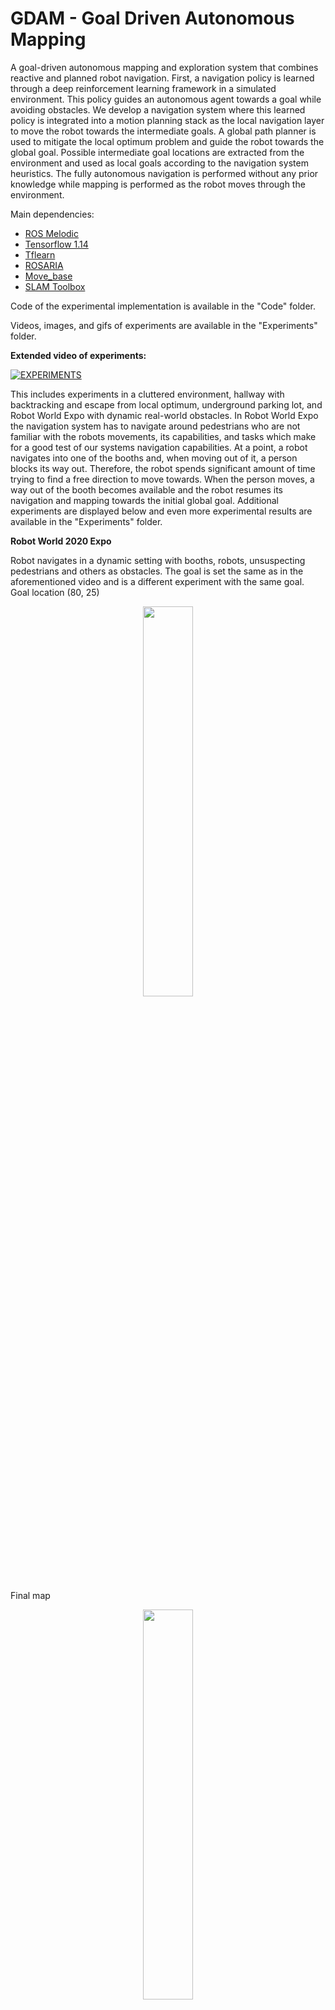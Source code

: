 # GDAM - Goal Driven Autonomous Mapping

A goal-driven autonomous mapping and exploration system that combines reactive and planned robot navigation. First, a navigation policy is learned through a deep reinforcement learning framework in a simulated environment. This policy guides an autonomous agent towards a goal while avoiding obstacles. We develop a navigation system where this learned policy is integrated into a motion planning stack as the local navigation layer to move the robot towards the intermediate goals. A global path planner is used to mitigate the local optimum problem and guide the robot towards the global goal. Possible intermediate goal locations are extracted from the environment and used as local goals according to the navigation system heuristics. The fully autonomous navigation is performed without any prior knowledge while mapping is performed as the robot moves through the environment.


Main dependencies: 

* [ROS Melodic](http://wiki.ros.org/melodic/Installation)
* [Tensorflow 1.14](https://www.tensorflow.org/)
* [Tflearn](http://tflearn.org/)
* [ROSARIA](http://wiki.ros.org/action/show/ROSARIA?action=show&redirect=rosaria)
* [Move_base](http://wiki.ros.org/move_base)
* [SLAM Toolbox](https://github.com/SteveMacenski/slam_toolbox)

Code of the experimental implementation is available in the "Code" folder.

Videos, images, and gifs of experiments are available in the "Experiments" folder.


**Extended video of experiments:** 

[![EXPERIMENTS](https://img.youtube.com/vi/MhuhsSdzZFk/0.jpg)](https://www.youtube.com/watch?v=MhuhsSdzZFk)

This includes experiments in a cluttered environment, hallway with backtracking and escape from local optimum, underground parking lot, and Robot World Expo with dynamic real-world obstacles. In Robot World Expo the navigation system has to navigate around pedestrians who are not familiar with the robots movements, its capabilities, and tasks which make for a good test of our systems navigation capabilities. At a point, a robot navigates into one of the booths and, when moving out of it, a person blocks its way out. Therefore, the robot spends significant amount of time trying to find a free direction to move towards. When the person moves, a way out of the booth becomes available and the robot resumes its navigation and mapping towards the initial global goal. Additional experiments are displayed below and even more experimental results are available in the "Experiments" folder. 

**Robot World 2020 Expo**

Robot navigates in a dynamic setting with booths, robots, unsuspecting pedestrians and others as obstacles. The goal is set the same as in the aforementioned video and is a different experiment with the same goal. Goal location (80, 25)

<p align="center">
    <img width=40% src="https://github.com/reiniscimurs/GDAM/blob/main/experiments/Gifs/robotworldexp3.gif">
</p>

Final map

<p align="center">
    <img width=40% src="https://github.com/reiniscimurs/GDAM/blob/main/experiments/images/robotworldexp3.png">
</p>


Testing exploration with return to initial position. Initially, the robot navigates to the set goal. Once it is reached, the goal is changed to the (0, 0) coordinate and the robot navigates back to its starting position. Robot uses path planning and previously obtained nodes for backtracking. This is still in testing phase, but we expect to be able to extend the system to multi-goal navigation with return to starting position. Goal location (23, -3)

<p align="center">
    <img width=40% src="https://github.com/reiniscimurs/GDAM/blob/main/experiments/Gifs/robotworldexp2.gif">
</p>

Final map

<p align="center">
    <img width=40% src="https://github.com/reiniscimurs/GDAM/blob/main/experiments/images/robotworldexp2.png">
</p>


**Underground Parking Lot**

Test in an underground parking lot with a lot of reoccuring similar features over a long distance of 120 meters. Moreover, the mapping does not register the parking bumpers, but the local learned navigation does and navigates around them. Goal location (120,0)

<p align="center">
    <img width=40% src="https://github.com/reiniscimurs/GDAM/blob/main/experiments/Gifs/parking120.gif">
</p>

Final map

<p align="center">
    <img width=40% src="https://github.com/reiniscimurs/GDAM/blob/main/experiments/images/parking120m.png">
</p>

**Hallway**

A different hallway from the one seen in the video. The robot first needs to navigate outside of a room and then go straight towards the final goal. New intermediate goal points are extracted from the environment and the path planner.
Goal location (12.5, -88)

<p align="center">
    <img width=40% src="https://github.com/reiniscimurs/GDAM/blob/main/experiments/Gifs/hallwayexp.gif">
</p>

Final map

<p align="center">
    <img width=40% src="https://github.com/reiniscimurs/GDAM/blob/main/experiments/images/hallwayexp.png">
</p>

Testing a setting with unreachable goal. Goal is located in a room that the robot cannot physically enter. Robot navigates to the vicinity of the goal and tries to find a way to it by entering a narrow hallway. Once the narrow hallway is explored, the robot backtracks and navigates towards other possible intermediate goals. Exploration continues until manual termination. Goal location (20, -65)

<p align="center">
    <img width=40% src="https://github.com/reiniscimurs/GDAM/blob/main/experiments/Gifs/unreachablegoal.gif">
</p>

